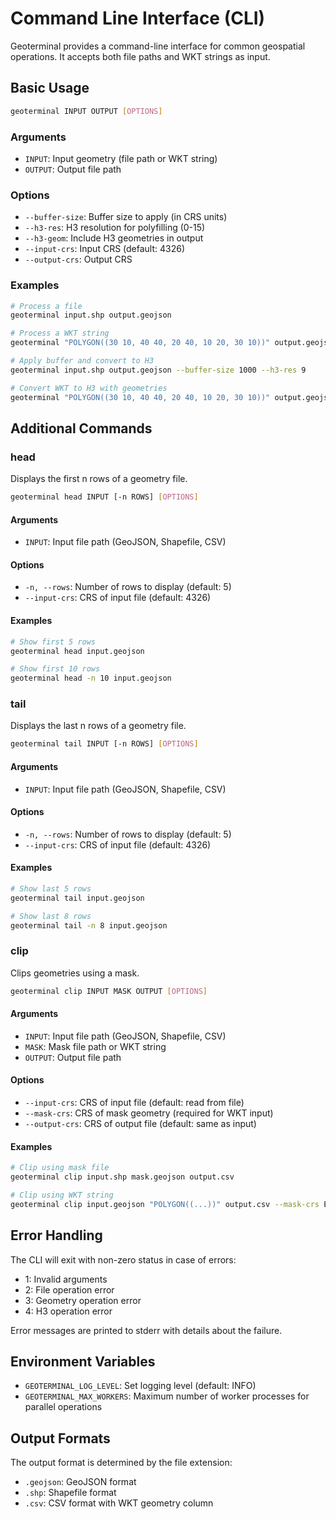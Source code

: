 # Command Line Interface (CLI)

Geoterminal provides a command-line interface for common geospatial operations. It accepts both file paths and WKT strings as input.

## Basic Usage

```bash
geoterminal INPUT OUTPUT [OPTIONS]
```

### Arguments
- `INPUT`: Input geometry (file path or WKT string)
- `OUTPUT`: Output file path

### Options
- `--buffer-size`: Buffer size to apply (in CRS units)
- `--h3-res`: H3 resolution for polyfilling (0-15)
- `--h3-geom`: Include H3 geometries in output
- `--input-crs`: Input CRS (default: 4326)
- `--output-crs`: Output CRS

### Examples
```bash
# Process a file
geoterminal input.shp output.geojson

# Process a WKT string
geoterminal "POLYGON((30 10, 40 40, 20 40, 10 20, 30 10))" output.geojson

# Apply buffer and convert to H3
geoterminal input.shp output.geojson --buffer-size 1000 --h3-res 9

# Convert WKT to H3 with geometries
geoterminal "POLYGON((30 10, 40 40, 20 40, 10 20, 30 10))" output.geojson --h3-res 9 --h3-geom
```

## Additional Commands

### head

Displays the first n rows of a geometry file.

```bash
geoterminal head INPUT [-n ROWS] [OPTIONS]
```

#### Arguments
- `INPUT`: Input file path (GeoJSON, Shapefile, CSV)

#### Options
- `-n, --rows`: Number of rows to display (default: 5)
- `--input-crs`: CRS of input file (default: 4326)

#### Examples
```bash
# Show first 5 rows
geoterminal head input.geojson

# Show first 10 rows
geoterminal head -n 10 input.geojson
```

### tail

Displays the last n rows of a geometry file.

```bash
geoterminal tail INPUT [-n ROWS] [OPTIONS]
```

#### Arguments

- `INPUT`: Input file path (GeoJSON, Shapefile, CSV)

#### Options

- `-n, --rows`: Number of rows to display (default: 5)
- `--input-crs`: CRS of input file (default: 4326)

#### Examples

```bash
# Show last 5 rows
geoterminal tail input.geojson

# Show last 8 rows
geoterminal tail -n 8 input.geojson
```

### clip

Clips geometries using a mask.

```bash
geoterminal clip INPUT MASK OUTPUT [OPTIONS]
```

#### Arguments
- `INPUT`: Input file path (GeoJSON, Shapefile, CSV)
- `MASK`: Mask file path or WKT string
- `OUTPUT`: Output file path

#### Options
- `--input-crs`: CRS of input file (default: read from file)
- `--mask-crs`: CRS of mask geometry (required for WKT input)
- `--output-crs`: CRS of output file (default: same as input)

#### Examples
```bash
# Clip using mask file
geoterminal clip input.shp mask.geojson output.csv

# Clip using WKT string
geoterminal clip input.geojson "POLYGON((...))" output.csv --mask-crs EPSG:4326
```



## Error Handling

The CLI will exit with non-zero status in case of errors:

- 1: Invalid arguments
- 2: File operation error
- 3: Geometry operation error
- 4: H3 operation error

Error messages are printed to stderr with details about the failure.

## Environment Variables

- `GEOTERMINAL_LOG_LEVEL`: Set logging level (default: INFO)
- `GEOTERMINAL_MAX_WORKERS`: Maximum number of worker processes for parallel operations

## Output Formats

The output format is determined by the file extension:

- `.geojson`: GeoJSON format
- `.shp`: Shapefile format
- `.csv`: CSV format with WKT geometry column
